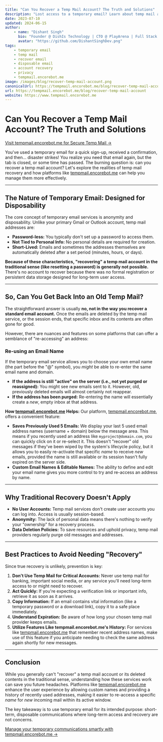 ```yaml
---
title: "Can You Recover a Temp Mail Account? The Truth and Solutions"
description: "Lost access to a temporary email? Learn about temp mail account recovery, why it's often not possible, and what you can do to manage temporary email usage better with tempmail.encorebot.me."
date: 2023-07-10
updated: 2024-06-15
author:
    - name: "Dishant Singh"
      bio: "Founder @ DishIs Technology | CTO @ PlayArena | Full Stack & Python Developer | ML/ DL Developer | Problem Solver | Math & Science Teacher"
      avatar: "https://github.com/DishantSinghDev.png"
tags:
    - temporary email
    - temp mail
    - recover email
    - disposable email
    - account recovery
    - privacy
    - tempmail.encorebot.me
image: /images/blog/recover-temp-mail-account.png
canonicalUrl: https://tempmail.encorebot.me/blog/recover-temp-mail-account
url: https://tempmail.encorebot.me/blog/recover-temp-mail-account
website: https://www.tempmail.encorebot.me
---
```


# Can You Recover a Temp Mail Account? The Truth and Solutions

[Visit tempmail.encorebot.me for Secure Temp Mail →](https://www.tempmail.encorebot.me)

You've used a temporary email for a quick sign-up, received a confirmation, and then... disaster strikes! You realize you need that email again, but the tab is closed, or some time has passed. The burning question is: can you recover a temp mail account? Let's explore the realities of temp mail recovery and how platforms like [tempmail.encorebot.me](https://www.tempmail.encorebot.me) can help you manage them more effectively.

---

## The Nature of Temporary Email: Designed for Disposability

The core concept of temporary email services is anonymity and disposability. Unlike your primary Gmail or Outlook account, temp mail addresses are:

*   **Password-less:** You typically don't set up a password to access them.
*   **Not Tied to Personal Info:** No personal details are required for creation.
*   **Short-Lived:** Emails and sometimes the addresses themselves are automatically deleted after a set period (minutes, hours, or days).

**Because of these characteristics, "recovering" a temp mail account in the traditional sense (like resetting a password) is generally not possible.** There's no account to recover because there was no formal registration or persistent data storage designed for long-term user access.

---

## So, Can You Get Back Into an Old Temp Mail?

The straightforward answer is usually **no, not in the way you recover a standard email account.** Once the emails are deleted by the temp mail service, or the session ends, that specific inbox and its contents are often gone for good.

However, there are nuances and features on some platforms that can offer a semblance of "re-accessing" an address:

### Re-using an Email Name

If the temporary email service allows you to choose your own email name (the part before the "@" symbol), you *might* be able to re-enter the same email name and domain.

*   **If the address is still "active" on the server (i.e., not yet purged or reassigned):** You might see new emails sent to it. However, old, previously deleted emails will almost certainly not reappear.
*   **If the address has been purged:** Re-entering the name will essentially create a *new*, empty inbox at that address.

**How [tempmail.encorebot.me](https://www.tempmail.encorebot.me) Helps:**
Our platform, [tempmail.encorebot.me](https://www.tempmail.encorebot.me), offers a convenient feature:
*   **Saves Previously Used 5 Emails:** We display your last 5 used email address names (username + domain) below the message area. This means if you recently used an address like `myproject@domain.com`, you can quickly click on it or re-select it. This doesn't "recover" old messages if they've been wiped by the system's lifecycle policy, but it allows you to easily re-activate that specific *name* to receive *new* emails, provided the name is still available or its session hasn't fully expired on the server side.
*   **Custom Email Names & Editable Names:** The ability to define and edit your email name gives you more control to try and re-access an address by name.

---

## Why Traditional Recovery Doesn't Apply

*   **No User Accounts:** Temp mail services don't create user accounts you can log into. Access is usually session-based.
*   **Anonymity:** The lack of personal data means there's nothing to verify your "ownership" for a recovery process.
*   **Data Deletion Policies:** To save resources and uphold privacy, temp mail providers regularly purge old messages and addresses.

---

## Best Practices to Avoid Needing "Recovery"

Since true recovery is unlikely, prevention is key:

1.  **Don't Use Temp Mail for Critical Accounts:** Never use temp mail for banking, important social media, or any service you'll need long-term access to or might need to recover.
2.  **Act Quickly:** If you're expecting a verification link or important info, retrieve it as soon as it arrives.
3.  **Copy Information:** If an email contains vital information (like a temporary password or a download link), copy it to a safe place immediately.
4.  **Understand Expiration:** Be aware of how long your chosen temp mail provider keeps emails.
5.  **Utilize Features Like tempmail.encorebot.me's History:** For services like [tempmail.encorebot.me](https://www.tempmail.encorebot.me) that remember recent address names, make use of this feature if you anticipate needing to check the same address again shortly for new messages.

---

## Conclusion

While you generally can't "recover" a temp mail account or its deleted contents in the traditional sense, understanding how these services work can save you future headaches. Platforms like [tempmail.encorebot.me](https://www.tempmail.encorebot.me) enhance the user experience by allowing custom names and providing a history of recently used addresses, making it easier to re-access a specific *name* for *new* incoming mail within its active window.

The key takeaway is to use temporary email for its intended purpose: short-term, disposable communications where long-term access and recovery are not concerns.

[Manage your temporary communications smartly with tempmail.encorebot.me →](https://www.tempmail.encorebot.me)